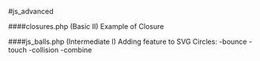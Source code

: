 #js_advanced

####closures.php (Basic II)
    Example of Closure

####js_balls.php (Intermediate I)
    Adding feature to SVG Circles:
    -bounce
    -touch
    -collision
    -combine

